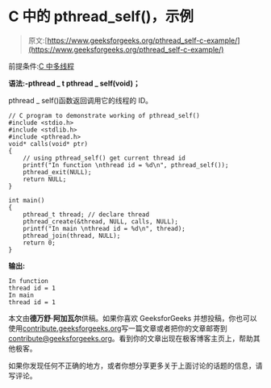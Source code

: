 # C 中的 pthread_self()，示例

> 原文:[https://www.geeksforgeeks.org/pthread_self-c-example/](https://www.geeksforgeeks.org/pthread_self-c-example/)

前提条件:[C 中多线程](https://www.geeksforgeeks.org/multithreading-c-2/)

**语法:-pthread _ t pthread _ self(void)；**

pthread _ self()函数返回调用它的线程的 ID。

```
// C program to demonstrate working of pthread_self()
#include <stdio.h>
#include <stdlib.h>
#include <pthread.h>
void* calls(void* ptr)
{
    // using pthread_self() get current thread id
    printf("In function \nthread id = %d\n", pthread_self());
    pthread_exit(NULL);
    return NULL;
}

int main()
{
    pthread_t thread; // declare thread
    pthread_create(&thread, NULL, calls, NULL);
    printf("In main \nthread id = %d\n", thread); 
    pthread_join(thread, NULL); 
    return 0;
}
```

**输出:**

```
In function
thread id = 1
In main
thread id = 1

```

本文由**德万舒·阿加瓦尔**供稿。如果你喜欢 GeeksforGeeks 并想投稿，你也可以使用[contribute.geeksforgeeks.org](http://www.contribute.geeksforgeeks.org)写一篇文章或者把你的文章邮寄到 contribute@geeksforgeeks.org。看到你的文章出现在极客博客主页上，帮助其他极客。

如果你发现任何不正确的地方，或者你想分享更多关于上面讨论的话题的信息，请写评论。
